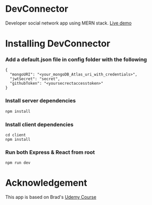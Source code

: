 # DevConnector
Developer social network app using MERN stack. [Live demo](https://devconnector-jeremy.herokuapp.com/)

# Installing DevConnector

### Add a default.json file in config folder with the following

```
{
  "mongoURI": "<your_mongoDB_Atlas_uri_with_credentials>",
  "jwtSecret": "secret",
  "githubToken": "<yoursecrectaccesstoken>"
}
```
  
### Install server dependencies

```bash
npm install
```

### Install client dependencies

```
cd client
npm install
```

### Run both Express & React from root

```
npm run dev
```

# Acknowledgement
This app is based on Brad's [Udemy Course](https://www.udemy.com/course/mern-stack-front-to-back/)
